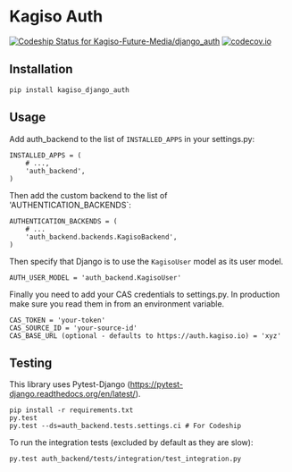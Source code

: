 # Kagiso Auth

[ ![Codeship Status for Kagiso-Future-Media/django_auth](https://codeship.com/projects/f5876350-c731-0132-3b15-4a390261e3f5/status?branch=master)](https://codeship.com/projects/74869)
[![codecov.io](https://codecov.io/github/Kagiso-Future-Media/django_auth/coverage.svg?token=LrFwE9TaXk&branch=master)](https://codecov.io/github/Kagiso-Future-Media/django_auth?branch=master)

## Installation
`pip install kagiso_django_auth`

## Usage
Add auth_backend to the list of `INSTALLED_APPS` in your settings.py:

```
INSTALLED_APPS = (
    # ...,
    'auth_backend',
)
```

Then add the custom backend to the list of 'AUTHENTICATION_BACKENDS`:

```
AUTHENTICATION_BACKENDS = (
    # ...
    'auth_backend.backends.KagisoBackend',
)
```

Then specify that Django is to use the `KagisoUser` model as its user model.

```
AUTH_USER_MODEL = 'auth_backend.KagisoUser'
```

Finally you need to add your CAS credentials to settings.py.
In production make sure you read them in from an environment variable.

```
CAS_TOKEN = 'your-token'
CAS_SOURCE_ID = 'your-source-id'
CAS_BASE_URL (optional - defaults to https://auth.kagiso.io) = 'xyz'
```

## Testing
This library uses Pytest-Django (https://pytest-django.readthedocs.org/en/latest/).

```
pip install -r requirements.txt
py.test
py.test --ds=auth_backend.tests.settings.ci # For Codeship
```

To run the integration tests (excluded by default as they are slow):
```
py.test auth_backend/tests/integration/test_integration.py
```
